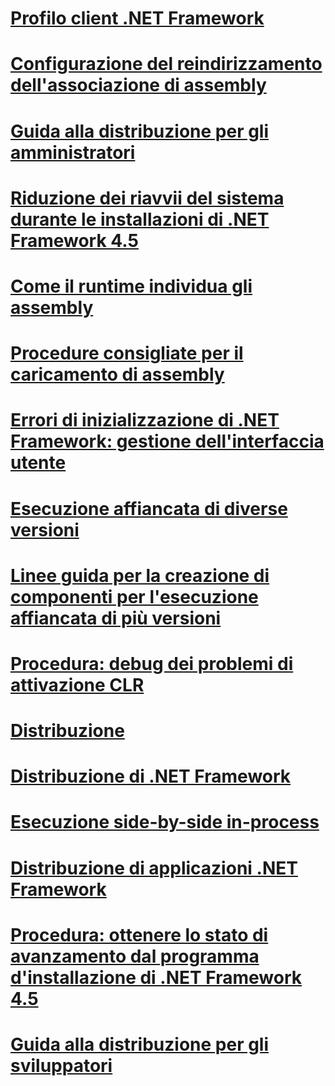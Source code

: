# [Profilo client .NET Framework](client-profile.md)
# [Configurazione del reindirizzamento dell'associazione di assembly](configuring-assembly-binding-redirection.md)
# [Guida alla distribuzione per gli amministratori](guide-for-administrators.md)
# [Riduzione dei riavvii del sistema durante le installazioni di .NET Framework 4.5](reducing-system-restarts.md)
# [Come il runtime individua gli assembly](how-the-runtime-locates-assemblies.md)
# [Procedure consigliate per il caricamento di assembly](best-practices-for-assembly-loading.md)
# [Errori di inizializzazione di .NET Framework: gestione dell'interfaccia utente](initialization-errors-managing-the-user-experience.md)
# [Esecuzione affiancata di diverse versioni](side-by-side-execution.md)
# [Linee guida per la creazione di componenti per l'esecuzione affiancata di più versioni](guidelines-for-creating-components-for-side-by-side-execution.md)
# [Procedura: debug dei problemi di attivazione CLR](how-to-debug-clr-activation-issues.md)
# [Distribuzione](net-framework-and-applications.md)
# [Distribuzione di .NET Framework](index.md)
# [Esecuzione side-by-side in-process](in-process-side-by-side-execution.md)
# [Distribuzione di applicazioni .NET Framework](net-framework-applications.md)
# [Procedura: ottenere lo stato di avanzamento dal programma d'installazione di .NET Framework 4.5](how-to-get-progress-from-the-dotnet-installer.md)
# [Guida alla distribuzione per gli sviluppatori](deployment-guide-for-developers.md)
